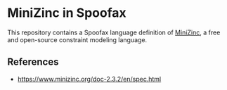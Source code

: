# MiniZinc in Spoofax

This repository contains a Spoofax language definition of [MiniZinc](https://www.minizinc.org), a free and open-source constraint modeling language.

## References

 - https://www.minizinc.org/doc-2.3.2/en/spec.html
